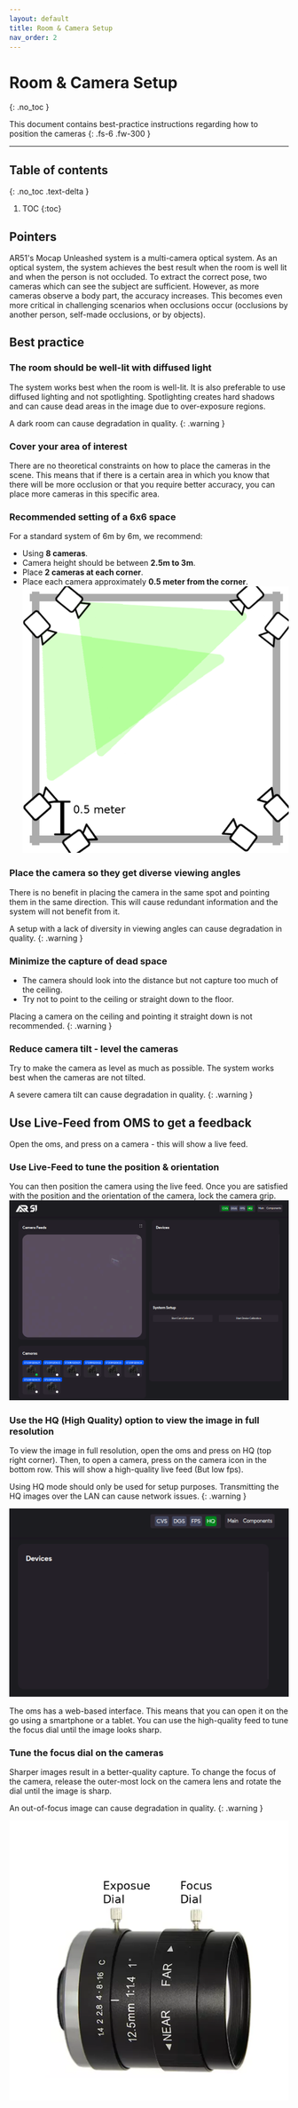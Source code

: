 ```yaml
---
layout: default
title: Room & Camera Setup 
nav_order: 2
---
```


# Room & Camera Setup 
{: .no_toc }

This document contains best-practice instructions regarding how to position the cameras
{: .fs-6 .fw-300 }



---
## Table of contents
{: .no_toc .text-delta }

1. TOC
{:toc}



## Pointers
AR51's Mocap Unleashed system is a multi-camera optical system. 
As an optical system, the system achieves the best result when the room is well lit 
and when the person is not occluded.
To extract the correct pose, two cameras which can see the subject are sufficient.
However, as more cameras observe a body part, the accuracy increases.
This becomes even more critical in challenging scenarios when occlusions occur 
(occlusions by another person, self-made occlusions, or by objects).

## Best practice 
### The room should be well-lit with diffused light
The system works best when the room is well-lit.
It is also preferable to use diffused lighting and not spotlighting. 
Spotlighting creates hard shadows and can cause dead areas in the image due to over-exposure regions.

A dark room can cause degradation in quality.
{: .warning }

### Cover your area of interest
There are no theoretical constraints on how to place the cameras in the scene.
This means that if there is a certain area in which you know that there will be more occlusion or that you require better accuracy, you can place more cameras in this specific area. 

### Recommended setting of a 6x6 space 

For a standard system of 6m by 6m, we recommend:
* Using **8 cameras**.
* Camera height should be between **2.5m to 3m**.
* Place **2 cameras at each corner**.
* Place each camera approximately **0.5 meter from the corner**.
![camera_position](/assets/images/camera_position.png)


### Place the camera so they get diverse viewing angles
There is no benefit in placing the camera in the same spot and pointing them in the same direction.
This will cause redundant information and the system will not benefit from it.

A setup with a lack of diversity in viewing angles can cause degradation in quality.
{: .warning }

### Minimize the capture of dead space
* The camera should look into the distance but not capture too much of the ceiling.
* Try not to point to the ceiling or straight down to the floor. 

Placing a camera on the ceiling and pointing it straight down is not recommended.
{: .warning }

### Reduce camera tilt - level the cameras
Try to make the camera as level as much as possible. 
The system works best when the cameras are not tilted.

A severe camera tilt can cause degradation in quality.
{: .warning }

## Use Live-Feed from OMS to get a feedback
Open the oms, and press on a camera - this will show a live feed.

### Use Live-Feed to tune the position & orientation
You can then position the camera using the live feed. 
Once you are satisfied with the position and the orientation of the camera, lock the camera grip.
![oms_camera_feed](/assets/images/oms_camera_feed.png)

### Use the HQ (High Quality) option to view the image in full resolution
To view the image in full resolution, open the oms and press on HQ (top right corner). 
Then, to open a camera, press on the camera icon in the bottom row.
This will show a high-quality live feed (But low fps). 

Using HQ mode should only be used for setup purposes. Transmitting the HQ images over the LAN can cause network issues.
{: .warning }

![oms_HQ](/assets/images/oms_HQ.png)

The oms has a web-based interface. This means that you can open it on the go using a smartphone or a tablet.
You can use the high-quality feed to tune the focus dial until the image looks sharp.

### Tune the focus dial on the cameras
Sharper images result in a better-quality capture.
To change the focus of the camera, release the outer-most lock on the camera lens and rotate the dial until the image is sharp.

An out-of-focus image can cause degradation in quality.
{: .warning }

![oms_HQ](/assets/images/lens.png)








